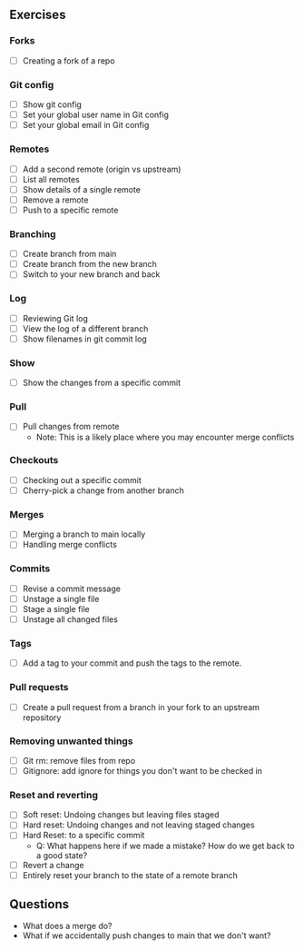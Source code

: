 ## Exercises

### Forks

- [ ] Creating a fork of a repo

### Git config

- [ ] Show git config
- [ ] Set your global user name in Git config
- [ ] Set your global email in Git config

### Remotes

- [ ] Add a second remote (origin vs upstream)
- [ ] List all remotes
- [ ] Show details of a single remote
- [ ] Remove a remote
- [ ] Push to a specific remote

### Branching

- [ ] Create branch from main
- [ ] Create branch from the new branch
- [ ] Switch to your new branch and back

### Log

- [ ] Reviewing Git log
- [ ] View the log of a different branch
- [ ] Show filenames in git commit log

### Show

- [ ] Show the changes from a specific commit

### Pull

- [ ] Pull changes from remote
  - Note: This is a likely place where you may encounter merge conflicts

### Checkouts

- [ ] Checking out a specific commit
- [ ] Cherry-pick a change from another branch

### Merges

- [ ] Merging a branch to main locally
- [ ] Handling merge conflicts

### Commits

- [ ] Revise a commit message
- [ ] Unstage a single file
- [ ] Stage a single file
- [ ] Unstage all changed files

### Tags

- [ ] Add a tag to your commit and push the tags to the remote.

### Pull requests

- [ ] Create a pull request from a branch in your fork to an upstream repository

### Removing unwanted things

- [ ] Git rm: remove files from repo
- [ ] Gitignore: add ignore for things you don't want to be checked in

### Reset and reverting

- [ ] Soft reset: Undoing changes but leaving files staged
- [ ] Hard reset: Undoing changes and not leaving staged changes
- [ ] Hard Reset: to a specific commit
  - Q: What happens here if we made a mistake? How do we get back to a good state?
- [ ] Revert a change
- [ ] Entirely reset your branch to the state of a remote branch

## Questions

- What does a merge do?
- What if we accidentally push changes to main that we don't want?
